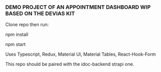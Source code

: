 ### DEMO PROJECT OF AN APPOINTMENT DASHBOARD WIP BASED ON THE DEVIAS KIT

Clone repo then run:

npm install

npm start

Uses Typescript, Redux, Material UI, Material Tables, React-Hook-Form

This repo should be paired with the idoc-backend strapi one.
